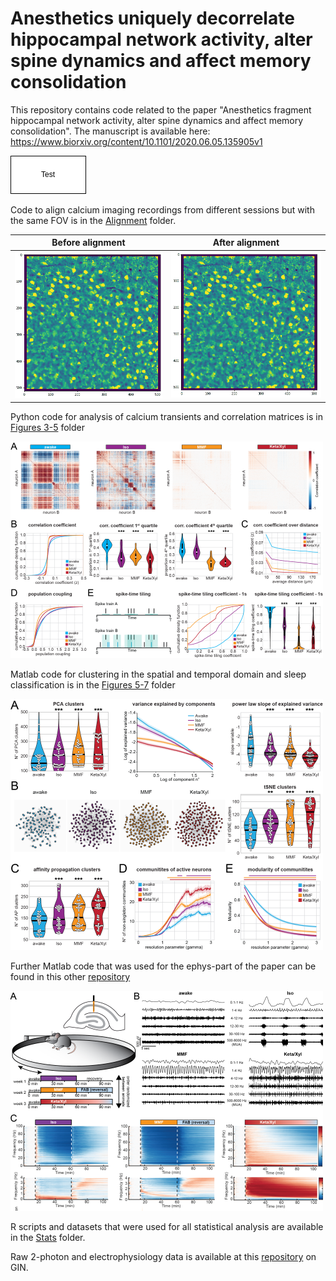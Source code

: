 # Anesthetics uniquely decorrelate hippocampal network activity, alter spine dynamics and affect memory consolidation

This repository contains code related to the paper "Anesthetics fragment hippocampal network activity, alter spine dynamics and affect memory consolidation".
The manuscript is available here: https://www.biorxiv.org/content/10.1101/2020.06.05.135905v1


<svg xmlns="http://www.w3.org/2000/svg" xmlns:xlink="http://www.w3.org/1999/xlink" version="1.1" width="121px" viewBox="-0.5 -0.5 121 61" content="&lt;mxfile host=&quot;app.diagrams.net&quot; modified=&quot;2021-01-22T07:16:51.025Z&quot; agent=&quot;5.0 (X11; Linux x86_64) AppleWebKit/537.36 (KHTML, like Gecko) Chrome/87.0.4280.141 Safari/537.36&quot; etag=&quot;67EtAC5bQ1YEDOa7LWV7&quot; version=&quot;14.2.6&quot; type=&quot;google&quot;&gt;&lt;diagram id=&quot;Kg9Y_M0CIAsYhnU6arRw&quot; name=&quot;Page-1&quot;&gt;jZJNT4QwEIZ/TY8mQBX0qLirJnowbLLGi+nSkdYUSkoR8NdbZLpANpuYcJh55qPDO0NoWvYPhtXiRXNQJAp4T+g9iaLwMorI+AV8mEiSJBMojOSYNINM/gDCAGkrOTSrRKu1srJew1xXFeR2xZgxulunfWq1frVmBZyALGfqlO4lt2Ki11fBzB9BFsK/HAYYKZlPRtAIxnW3QHRDaGq0tpNV9imoUTyvy1S3PRM9Dmagsv8pMPH+LYnfb2/cnp4+Xnfbw/PXBXb5ZqrFH95BY3FgO3gVjG4rDmOjgNC7TkgLWc3yMdq5vTsmbKmcFzoTW4Kx0J+dNTwq4E4HdAnWDC4FC2iMouHV0AT9bt5B6IUVC/19HcO1F8fWszLOQHG8Oy/hL7Y4Zbr5BQ==&lt;/diagram&gt;&lt;/mxfile&gt;" onclick="(function(svg){var src=window.event.target||window.event.srcElement;while (src!=null&amp;&amp;src.nodeName.toLowerCase()!='a'){src=src.parentNode;}if(src==null){if(svg.wnd!=null&amp;&amp;!svg.wnd.closed){svg.wnd.focus();}else{var r=function(evt){if(evt.data=='ready'&amp;&amp;evt.source==svg.wnd){svg.wnd.postMessage(decodeURIComponent(svg.getAttribute('content')),'*');window.removeEventListener('message',r);}};window.addEventListener('message',r);svg.wnd=window.open('https://viewer.diagrams.net/?client=1&amp;page=0');}}})(this);" style="cursor:pointer;max-width:100%;max-height:61px;"><defs/><g><rect x="0" y="0" width="120" height="60" fill="#ffffff" stroke="#000000" pointer-events="all"/><g transform="translate(-0.5 -0.5)"><switch><foreignObject style="overflow: visible; text-align: left;" pointer-events="none" width="100%" height="100%" requiredFeatures="http://www.w3.org/TR/SVG11/feature#Extensibility"><div xmlns="http://www.w3.org/1999/xhtml" style="display: flex; align-items: unsafe center; justify-content: unsafe center; width: 118px; height: 1px; padding-top: 30px; margin-left: 1px;"><div style="box-sizing: border-box; font-size: 0; text-align: center; "><div style="display: inline-block; font-size: 12px; font-family: Helvetica; color: #000000; line-height: 1.2; pointer-events: all; white-space: normal; word-wrap: normal; ">Test</div></div></div></foreignObject><text x="60" y="34" fill="#000000" font-family="Helvetica" font-size="12px" text-anchor="middle">Test</text></switch></g></g><switch><g requiredFeatures="http://www.w3.org/TR/SVG11/feature#Extensibility"/><a transform="translate(0,-5)" xlink:href="https://www.diagrams.net/doc/faq/svg-export-text-problems" target="_blank"><text text-anchor="middle" font-size="10px" x="50%" y="100%">Viewer does not support full SVG 1.1</text></a></switch></svg>

Code to align calcium imaging recordings from different sessions but with the same FOV is in the [Alignment](https://github.com/mchini/Yang_Chini_et_al/tree/master/Alignment%20Scripts%20(Python)) folder.

Before alignment             |  After alignment
:-------------------------:|:-------------------------:
![](no_alignment.gif)  |  ![](with_alignment.gif)

Python code for analysis of calcium transients and correlation matrices is in [Figures 3-5](https://github.com/mchini/Yang_Chini_et_al/tree/master/Figures%203-5%20(Python)) folder

![](correlations_small.png)

Matlab code for clustering in the spatial and temporal domain and sleep classification is in the [Figures 5-7](https://github.com/mchini/Yang_Chini_et_al/tree/master/Figures%205-7%20(MATLAB)) folder

![](clustering.png)

Further Matlab code that was used for the ephys-part of the paper can be found in this other [repository](https://github.com/mchini/HanganuOpatzToolbox)

![](ephys_small.png)

R scripts and datasets that were used for all statistical analysis are available in the [Stats](https://github.com/mchini/Yang_Chini_et_al/tree/master/Stats%20(R)) folder.

Raw 2-photon and electrophysiology data is available at this [repository](https://gin.g-node.org/SW_lab/Anesthesia_CA1/) on GIN.

